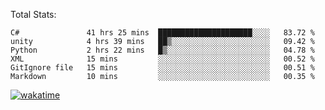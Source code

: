 Total Stats:
<!--START_SECTION:waka-->

```text
C#               41 hrs 25 mins  █████████████████████░░░░   83.72 %
unity            4 hrs 39 mins   ██▒░░░░░░░░░░░░░░░░░░░░░░   09.42 %
Python           2 hrs 22 mins   █▒░░░░░░░░░░░░░░░░░░░░░░░   04.78 %
XML              15 mins         ░░░░░░░░░░░░░░░░░░░░░░░░░   00.52 %
GitIgnore file   15 mins         ░░░░░░░░░░░░░░░░░░░░░░░░░   00.51 %
Markdown         10 mins         ░░░░░░░░░░░░░░░░░░░░░░░░░   00.35 %
```

<!--END_SECTION:waka-->

[![wakatime](https://wakatime.com/badge/user/d6a1e036-2153-43d6-9604-0dce67457b7f.svg)](https://wakatime.com/@d6a1e036-2153-43d6-9604-0dce67457b7f)
